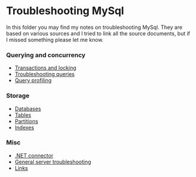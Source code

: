 
Troubleshooting MySql
======================

In this folder you may find my notes on troubleshooting MySql. They are based on various sources and I tried to link all the source documents, but if I missed something please let me know.

### Querying and concurrency

- [Transactions and locking](mysql-concurrency.md)
- [Troubleshooting queries](mysql-querying.md)
- [Query profiling](mysql-query-profiling.md)

### Storage

- [Databases](mysql-databases.md)
- [Tables](mysql-tables.md)
- [Partitions](mysql-partitions.md)
- [Indexes](mysql-indexes.md)

### Misc

- [.NET connector](mysql.net-connector-usage.md)
- [General server troubleshooting](mysql-troubleshooting-server.md)
- [Links](mysql-links.md)
